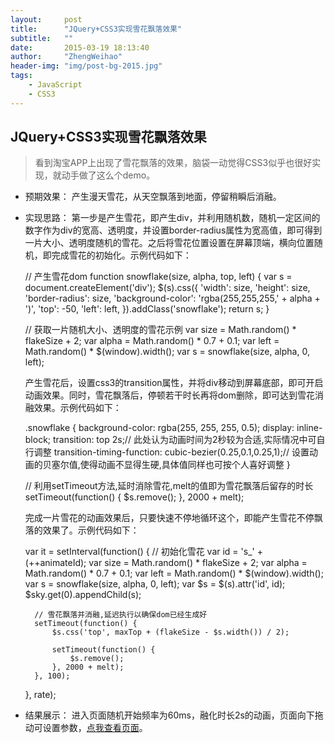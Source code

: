 ```yaml
---
layout:     post
title:      "JQuery+CSS3实现雪花飘落效果"
subtitle:   ""
date:       2015-03-19 18:13:40
author:     "ZhengWeihao"
header-img: "img/post-bg-2015.jpg"
tags:
    - JavaScript
    - CSS3
---
```


JQuery+CSS3实现雪花飘落效果
---

> 看到淘宝APP上出现了雪花飘落的效果，脑袋一动觉得CSS3似乎也很好实现，就动手做了这么个demo。

* 预期效果：
  产生漫天雪花，从天空飘落到地面，停留稍瞬后消融。

* 实现思路：
  第一步是产生雪花，即产生div，并利用随机数，随机一定区间的数字作为div的宽高、透明度，并设置border-radius属性为宽高值，即可得到一片大小、透明度随机的雪花。之后将雪花位置设置在屏幕顶端，横向位置随机，即完成雪花的初始化。示例代码如下：

  	// 产生雪花dom
  	function snowflake(size, alpha, top, left) {
  		var s = document.createElement('div');
  		$(s).css({
  			'width': size,
  			'height': size,
  			'border-radius': size,
  			'background-color': 'rgba(255,255,255,' + alpha + ')',
  			'top': -50,
  			'left': left,
  		}).addClass('snowflake');
  		return s;
  	}
  	
  	// 获取一片随机大小、透明度的雪花示例
  	var size = Math.random() * flakeSize + 2;
  	var alpha = Math.random() * 0.7 + 0.1;
  	var left = Math.random() * $(window).width();
  	var s = snowflake(size, alpha, 0, left);

  产生雪花后，设置css3的transition属性，并将div移动到屏幕底部，即可开启动画效果。同时，雪花飘落后，停顿若干时长再将dom删除，即可达到雪花消融效果。示例代码如下：

  	.snowflake {
  		background-color: rgba(255, 255, 255, 0.5);
  		display: inline-block;
  		transition: top 2s;// 此处认为动画时间为2秒较为合适,实际情况中可自行调整
  		transition-timing-function: cubic-bezier(0.25,0.1,0.25,1);// 设置动画的贝塞尔值,使得动画不显得生硬,具体值同样也可按个人喜好调整
  	}
  	
  	// 利用setTimeout方法,延时消除雪花,melt的值即为雪花飘落后留存的时长
  	setTimeout(function() {
  		$s.remove();
  	}, 2000 + melt);
  	
  	完成一片雪花的动画效果后，只要快速不停地循环这个，即能产生雪花不停飘落的效果了。示例代码如下：
  	
  	var it = setInterval(function() {
  		// 初始化雪花
  		var id = 's_' + (++animateId);
  		var size = Math.random() * flakeSize + 2;
  		var alpha = Math.random() * 0.7 + 0.1;
  		var left = Math.random() * $(window).width();
  		var s = snowflake(size, alpha, 0, left);
  		var $s = $(s).attr('id', id);
  		$sky.get(0).appendChild(s);
  	
  		// 雪花飘落并消融,延迟执行以确保dom已经生成好
  		setTimeout(function() {
  			$s.css('top', maxTop + (flakeSize - $s.width()) / 2);
  	
  			setTimeout(function() {
  				$s.remove();
  			}, 2000 + melt);
  		}, 100);
  	}, rate);

* 结果展示：
  进入页面随机开始频率为60ms，融化时长2s的动画，页面向下拖动可设置参数，[点我查看页面](/example/snowflake/index.html)。
